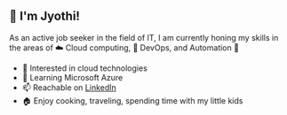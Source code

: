 ## :wave: I'm Jyothi! 

As an active job seeker in the field of IT, I am currently honing my skills in the areas of ☁️ Cloud computing, 🚀 DevOps, and Automation 🤖

- 👀 Interested in cloud technologies
- 🌱 Learning Microsoft Azure
- 📫 Reachable on [LinkedIn](linkedin.com/in/jyothi-chennur-ba8b51128)
- 🏠 Enjoy cooking, traveling, spending time with my little kids

<!---
jyothi-chennur/jyothi-chennur is a ✨ special ✨ repository because its `README.md` (this file) appears on your GitHub profile.
You can click the Preview link to take a look at your changes.
--->
